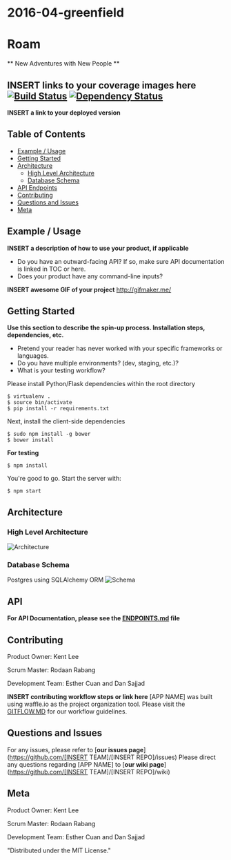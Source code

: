 # 2016-04-greenfield
# Roam
** New Adventures with New People **

**INSERT links to your coverage images here**
[![Build Status](https://secure.travis-ci.org/gotwarlost/istanbul.png)](http://travis-ci.org/gotwarlost/istanbul) [![Dependency Status](https://gemnasium.com/gotwarlost/istanbul.png)](https://gemnasium.com/gotwarlost/istanbul)
--------------------
**INSERT a link to your deployed version**

## Table of Contents 
- [Example / Usage](#example--usage)
- [Getting Started](#getting-started)
- [Architecture](#architecture)
  - [High Level Architecture](#high-level-architecture)
  - [Database Schema](#database-schema)
- [API Endpoints](#api)
- [Contributing](#contributing)
- [Questions and Issues](#questions-and-issues)
- [Meta](#meta)

## Example / Usage
**INSERT a description of how to use your product, if applicable**
* Do you have an outward-facing API? If so, make sure API documentation is linked in TOC or here.
* Does your product have any command-line inputs?

**INSERT awesome GIF of your project**
http://gifmaker.me/

## Getting Started
**Use this section to describe the spin-up process. Installation steps, dependencies, etc.**

* Pretend your reader has never worked with your specific frameworks or languages. 
* Do you have multiple environments? (dev, staging, etc.)?
* What is your testing workflow?

Please install Python/Flask dependencies within the root directory
```
$ virtualenv .
$ source bin/activate
$ pip install -r requirements.txt
```

Next, install the client-side dependencies
```
$ sudo npm install -g bower
$ bower install
```
**For testing**
```
$ npm install
```

You're good to go. Start the server with:
```
$ npm start
```

## Architecture
### High Level Architecture
![Architecture](http://i64.tinypic.com/2zpp661.png)
### Database Schema
Postgres using SQLAlchemy ORM
![Schema](http://i68.tinypic.com/23i6plz.jpg)

## API
**For API Documentation, please see the [ENDPOINTS.md](ENDPOINTS.md) file**

## Contributing

Product Owner: Kent Lee

Scrum Master: Rodaan Rabang

Development Team: Esther Cuan and Dan Sajjad

**INSERT contributing workflow steps or link here**
[APP NAME] was built using waffle.io as the project organization tool.
Please visit the [GITFLOW.MD](GITFLOW.md) for our workflow guidelines.

## Questions and Issues
For any issues, please refer to [**our issues page**](https://github.com/[INSERT TEAM]/[INSERT REPO]/issues)
Please direct any questions regarding [APP NAME] to [**our wiki page**](https://github.com/[INSERT TEAM]/[INSERT REPO]/wiki)

## Meta

Product Owner: Kent Lee

Scrum Master: Rodaan Rabang

Development Team: Esther Cuan and Dan Sajjad

"Distributed under the MIT License."
